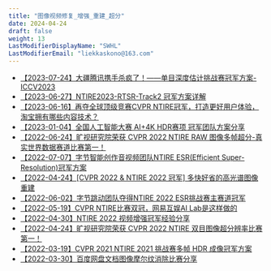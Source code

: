 ```yaml
---
title: "图像视频修复_增强_重建_超分"
date: 2024-04-24
draft: false
weight: 13
LastModifierDisplayName: "SWHL"
LastModifierEmail: "liekkaskono@163.com"
---
```

 
- [【2023-07-24】大疆腾讯携手杀疯了！——单目深度估计挑战赛冠军方案-ICCV2023](https://mp.weixin.qq.com/s/yhiNcJNGhRT_0TaPY2Jrsg)
- [【2023-06-27】NTIRE2023-RTSR-Track2 冠军方案详解](https://mp.weixin.qq.com/s/Ln2mhqPWnXsdiItuD7-itQ)
- [【2023-06-16】再夺全球顶级竞赛CVPR NTIRE冠军，打造更好用户体验，淘宝拥有哪些内容技术？](https://mp.weixin.qq.com/s/PYVJH3CjMF2IFDvSn0At6g)
- [【2023-01-04】全国人工智能大赛 AI+4K HDR赛项 冠军团队方案分享](http://mp.weixin.qq.com/s?__biz=MzIwNDA5NDYzNA==&amp;mid=2247484092&amp;idx=1&amp;sn=3cebff4d7a239861633a51db9caa74be&amp;chksm=96c42f79a1b3a66f4e241c357c1ccfb1eebc7dc6576ce3df7a31e977ce83f747e7edc1392aed&amp;scene=21#wechat_redirect)
- [【2022-06-24】旷视研究院荣获 CVPR 2022 NTIRE RAW 图像多帧超分-真实世界数据赛道比赛第一！](https://mp.weixin.qq.com/s/Uab8s3PzEtxNblEVMtvO3w)
- [【2022-07-07】字节智能创作音视频团队NTIRE ESR(Efficient Super-Resolution)冠军方案](http://arxiv.org/abs/2205.07514)
- [【2022-04-24】[CVPR 2022 & NTIRE 2022 冠军] 多快好省的高光谱图像重建](https://zhuanlan.zhihu.com/p/501101943)
- [【2022-06-02】字节跳动团队夺得NTIRE 2022 ESR挑战赛主赛道冠军](https://mp.weixin.qq.com/s/e_kwXbgLEbD8Am7qRoJJZw)
- [【2022-05-19】CVPR NTIRE比赛双冠，网易互娱AI Lab是这样做的](https://mp.weixin.qq.com/s/59aq5ocE_EAjCaL6Xvo9hg)
- [【2022-04-30】NTIRE 2022 视频增强冠军经验分享](https://mp.weixin.qq.com/s/8NHhFtJrmm7kTUf-QjHk6Q)
- [【2022-04-24】旷视研究院荣获 CVPR 2022 NTIRE 双目图像超分辨率比赛第一！](https://mp.weixin.qq.com/s/rUAP_4EFcy6eXE3kJqFrtg)
- [【2022-03-19】CVPR 2021 NTIRE 2021 挑战赛多帧 HDR 成像冠军方案](https://mp.weixin.qq.com/s/VLSxq90-myP4Khc0jONVOw)
- [【2022-03-30】百度网盘文档图像摩尔纹消除比赛分享](http://t.csdn.cn/HVEIM)



<script src="https://giscus.app/client.js"
        data-repo="SWHL/AI-Competition-Collections"
        data-repo-id="MDEwOlJlcG9zaXRvcnkzNjI2NTQ0NDA="
        data-category="Ideas"
        data-category-id="DIC_kwDOFZ2q6M4Ce5Hv"
        data-mapping="title"
        data-strict="0"
        data-reactions-enabled="1"
        data-emit-metadata="0"
        data-input-position="top"
        data-theme="preferred_color_scheme"
        data-lang="zh-CN"
        data-loading="lazy"
        crossorigin="anonymous"
        async>
</script>

